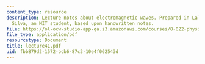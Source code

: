 ```yaml
---
content_type: resource
description: Lecture notes about electromagnetic waves. Prepared in LaTeX by James
  Silva, an MIT student, based upon handwritten notes.
file: https://ol-ocw-studio-app-qa.s3.amazonaws.com/courses/8-022-physics-ii-electricity-and-magnetism-fall-2006/fbb879d21572bcb687c310e4f062543d_lecture41.pdf
file_type: application/pdf
resourcetype: Document
title: lecture41.pdf
uid: fbb879d2-1572-bcb6-87c3-10e4f062543d
---
```

